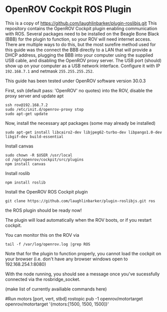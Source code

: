 # OpenROV Cockpit ROS Plugin
This is a copy of https://github.com/laughlinbarker/plugin-roslibjs.git
This repository contains the OpenROV Cockpit plugin enabling communication with ROS.
Several packages need to be installed on the Beagle Bone Black (BBB) for the plugin to function, so your ROV will need internet access. There are multiple ways to do this, but the most surefire method used for this guide was the connect the BBB directly to a LAN that will provide a DHCP address, plugging the BBB into your computer using the supplied USB cable, and disabling the OpenROV proxy server. The USB port (should) show up on your computer as a USB network interface. Configure it with IP `192.168.7.1` and netmask `255.255.255.252`.

This guide has been tested under OpenROV software version 30.0.3

First, ssh (default pass: 'OpenROV' no quotes) into the ROV, disable the proxy server and update apt

    ssh rov@192.168.7.2
    sudo /etc/init.d/openrov-proxy stop
    sudo apt-get update

Now, install the necessary apt packages (some may already be installed)

    sudo apt-get install libcairo2-dev libjpeg62-turbo-dev libpango1.0-dev libgif-dev build-essential

Install canvas

    sudo chown -R $USER /usr/local
    cd /opt/openrov/cockpit/src/plugins
    npm install canvas

Install roslib

    npm install roslib

Install the OpenROV ROS Cockpit plugin

    git clone https://github.com/laughlinbarker/plugin-roslibjs.git ros

the ROS plugin should be ready now!

The plugin will load automatically when the ROV boots, or if you restart cockpit.

You can monitor this on the ROV via

    tail -f /var/log/openrov.log |grep ROS

Note that for the plugin to function properly, you cannot load the cockpit on your browser
(i.e. don't have any browser windows open to 192.168.254.1:8080)

With the node running, you should see a message once you've sucessfully connected
via the rosbridge_socket.

 (make list of currently availiable commands here)

#Run motors [port, vert, stbd]
    rostopic pub -1 openrov/motortarget openrov/motortarget '{motors:[1500, 1500, 1500]}'
